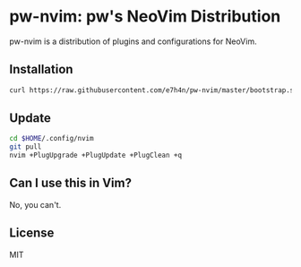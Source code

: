 # pw-nvim: pw's NeoVim Distribution

pw-nvim is a distribution of plugins and configurations for NeoVim.

## Installation

```bash
curl https://raw.githubusercontent.com/e7h4n/pw-nvim/master/bootstrap.sh -L -o - | sh
```

## Update

```bash
cd $HOME/.config/nvim
git pull
nvim +PlugUpgrade +PlugUpdate +PlugClean +q
```

## Can I use this in Vim?

No, you can't.

## License

MIT

